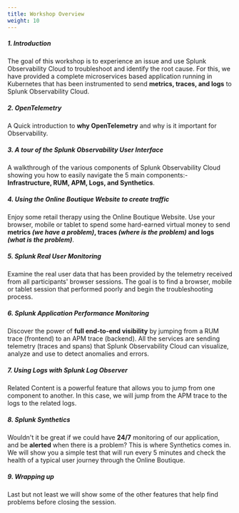 ```yaml
---
title: Workshop Overview
weight: 10
---
```


##### 1. Introduction

The goal of this workshop is to experience an issue and use Splunk Observability Cloud to troubleshoot and identify the root cause. For this, we have provided a complete microservices based application running in Kubernetes that has been instrumented to send **metrics, traces, and logs** to Splunk Observability Cloud.

##### 2. OpenTelemetry

A Quick introduction to **why OpenTelemetry** and why is it important for Observability.

##### 3. A tour of the Splunk Observability User Interface

A walkthrough of the various components of Splunk Observability Cloud showing you how to easily navigate the 5 main components:- **Infrastructure, RUM, APM, Logs, and Synthetics**.

##### 4. Using the Online Boutique Website to create traffic

Enjoy some retail therapy using the Online Boutique Website. Use your browser, mobile or tablet to spend some hard-earned virtual money to send **metrics _(we have a problem)_, traces _(where is the problem)_ and logs _(what is the problem)_**.

##### 5. Splunk Real User Monitoring

Examine the real user data that has been provided by the telemetry received from all participants' browser sessions. The goal is to find a browser, mobile or tablet session that performed poorly and begin the troubleshooting process.

##### 6. Splunk Application Performance Monitoring

Discover the power of **full end-to-end visibility** by jumping from a RUM trace (frontend) to an APM trace (backend). All the services are sending telemetry (traces and spans) that Splunk Observability Cloud can visualize, analyze and use to detect anomalies and errors.

##### 7. Using Logs with Splunk Log Observer

Related Content is a powerful feature that allows you to jump from one component to another. In this case, we will jump from the APM trace to the logs to the related logs.

##### 8. Splunk Synthetics

Wouldn't it be great if we could have **24/7** monitoring of our application, and be **alerted** when there is a problem? This is where Synthetics comes in. We will show you a simple test that will run every 5 minutes and check the health of a typical user journey through the Online Boutique.

##### 9. Wrapping up

Last but not least we will show some of the other features that help find problems before closing the session.
